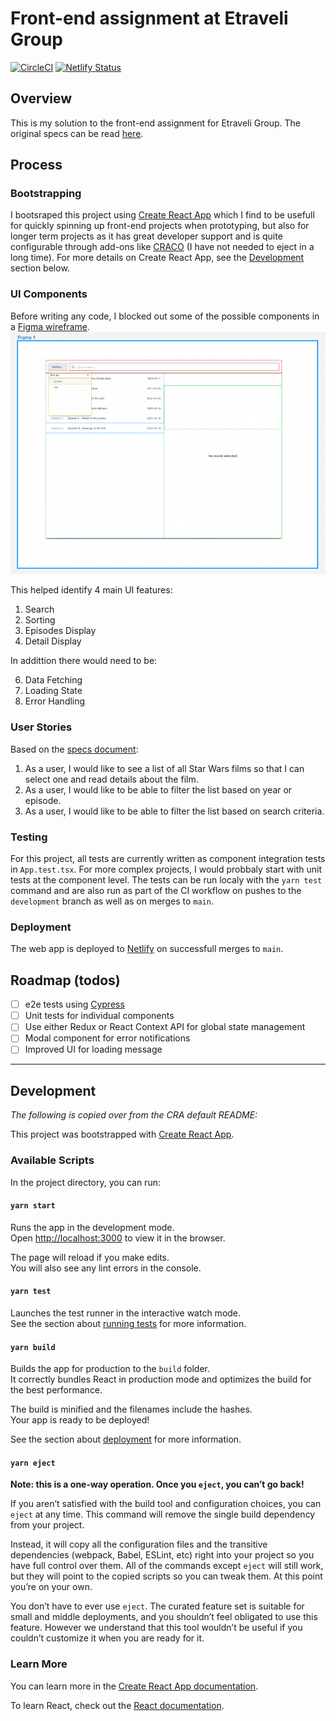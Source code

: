 # Front-end assignment at Etraveli Group
[![CircleCI](https://dl.circleci.com/status-badge/img/gh/phonofidelic/front-end-assignment-etraveli/tree/main.svg?style=svg)](https://dl.circleci.com/status-badge/redirect/gh/phonofidelic/front-end-assignment-etraveli/tree/main)
[![Netlify Status](https://api.netlify.com/api/v1/badges/b97a56df-a476-4ca3-8fd0-eb1a3809b565/deploy-status)](https://app.netlify.com/sites/front-end-assignment-etraveli/deploys)

## Overview
This is my solution to the front-end assignment for Etraveli Group. The original specs can be read [here](SPECS.md).

## Process

### Bootstrapping
I bootsraped this project using [Create React App](https://github.com/facebook/create-react-app) which I find to be usefull for quickly spinning up front-end projects when prototyping, but also for longer term projects as it has great developer support and is quite configurable through add-ons like [CRACO](https://github.com/gsoft-inc/craco) (I have not needed to eject in a long time). For more details on Create React App, see the [Development](#development) section below.

### UI Components
Before writing any code, I blocked out some of the possible components in a [Figma wireframe](https://www.figma.com/file/Xuq1XB1D457fzvH8HTleBU/Wireframe?node-id=0%3A1). 
![Wireframe](readme_assets/wireframe.png)

This helped identify 4 main UI features:
1. Search
2. Sorting
3. Episodes Display
5. Detail Display

In addittion there would need to be:

6. Data Fetching
7. Loading State
8. Error Handling

### User Stories
Based on the [specs document](SPECS.md):
1. As a user, I would like to see a list of all Star Wars films so that I can select one and read details about the film.
2. As a user, I would like to be able to filter the list based on year or episode.
3. As a user, I would like to be able to filter the list based on search criteria.

### Testing
For this project, all tests are currently written as component integration tests in `App.test.tsx`. For more complex projects, I would probbaly start with unit tests at the component level. The tests can be run localy with the `yarn test` command and are also run as part of the CI workflow on pushes to the `development` branch as well as on merges to `main`.

### Deployment
The web app is deployed to [Netlify](https://www.netlify.com/) on successfull merges to `main`.

## Roadmap (todos)
- [ ] e2e tests using [Cypress](https://www.cypress.io/)
- [ ] Unit tests for individual components
- [ ] Use either Redux or React Context API for global state management
- [ ] Modal component for error notifications
- [ ] Improved UI for loading message

----------

## Development
*The following is copied over from the CRA default README:*

This project was bootstrapped with [Create React App](https://github.com/facebook/create-react-app).

### Available Scripts

In the project directory, you can run:

#### `yarn start`

Runs the app in the development mode.\
Open [http://localhost:3000](http://localhost:3000) to view it in the browser.

The page will reload if you make edits.\
You will also see any lint errors in the console.

#### `yarn test`

Launches the test runner in the interactive watch mode.\
See the section about [running tests](https://facebook.github.io/create-react-app/docs/running-tests) for more information.

#### `yarn build`

Builds the app for production to the `build` folder.\
It correctly bundles React in production mode and optimizes the build for the best performance.

The build is minified and the filenames include the hashes.\
Your app is ready to be deployed!

See the section about [deployment](https://facebook.github.io/create-react-app/docs/deployment) for more information.

#### `yarn eject`

**Note: this is a one-way operation. Once you `eject`, you can’t go back!**

If you aren’t satisfied with the build tool and configuration choices, you can `eject` at any time. This command will remove the single build dependency from your project.

Instead, it will copy all the configuration files and the transitive dependencies (webpack, Babel, ESLint, etc) right into your project so you have full control over them. All of the commands except `eject` will still work, but they will point to the copied scripts so you can tweak them. At this point you’re on your own.

You don’t have to ever use `eject`. The curated feature set is suitable for small and middle deployments, and you shouldn’t feel obligated to use this feature. However we understand that this tool wouldn’t be useful if you couldn’t customize it when you are ready for it.

### Learn More

You can learn more in the [Create React App documentation](https://facebook.github.io/create-react-app/docs/getting-started).

To learn React, check out the [React documentation](https://reactjs.org/).
